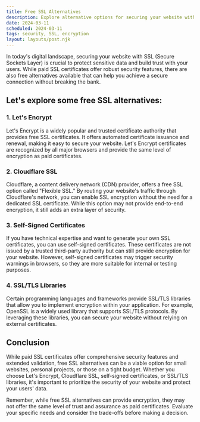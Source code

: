 ```yaml
---
title: Free SSL Alternatives
description: Explore alternative options for securing your website without paying for SSL certificates.
date: 2024-03-11
scheduled: 2024-03-11
tags: security, SSL, encryption
layout: layouts/post.njk
---
```


In today's digital landscape, securing your website with SSL (Secure Sockets Layer) is crucial to protect sensitive data and build trust with your users. While paid SSL certificates offer robust security features, there are also free alternatives available that can help you achieve a secure connection without breaking the bank.

## Let's explore some free SSL alternatives:

### 1. Let's Encrypt

Let's Encrypt is a widely popular and trusted certificate authority that provides free SSL certificates. It offers automated certificate issuance and renewal, making it easy to secure your website. Let's Encrypt certificates are recognized by all major browsers and provide the same level of encryption as paid certificates.

### 2. Cloudflare SSL

Cloudflare, a content delivery network (CDN) provider, offers a free SSL option called "Flexible SSL." By routing your website's traffic through Cloudflare's network, you can enable SSL encryption without the need for a dedicated SSL certificate. While this option may not provide end-to-end encryption, it still adds an extra layer of security.

### 3. Self-Signed Certificates

If you have technical expertise and want to generate your own SSL certificates, you can use self-signed certificates. These certificates are not issued by a trusted third-party authority but can still provide encryption for your website. However, self-signed certificates may trigger security warnings in browsers, so they are more suitable for internal or testing purposes.

### 4. SSL/TLS Libraries

Certain programming languages and frameworks provide SSL/TLS libraries that allow you to implement encryption within your application. For example, OpenSSL is a widely used library that supports SSL/TLS protocols. By leveraging these libraries, you can secure your website without relying on external certificates.

## Conclusion

While paid SSL certificates offer comprehensive security features and extended validation, free SSL alternatives can be a viable option for small websites, personal projects, or those on a tight budget. Whether you choose Let's Encrypt, Cloudflare SSL, self-signed certificates, or SSL/TLS libraries, it's important to prioritize the security of your website and protect your users' data.

Remember, while free SSL alternatives can provide encryption, they may not offer the same level of trust and assurance as paid certificates. Evaluate your specific needs and consider the trade-offs before making a decision.
